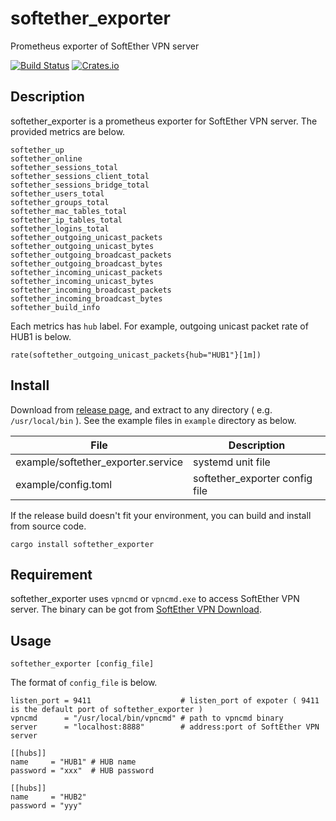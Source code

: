 # softether_exporter
Prometheus exporter of SoftEther VPN server

[![Build Status](https://travis-ci.org/dalance/softether_exporter.svg?branch=master)](https://travis-ci.org/dalance/softether_exporter)
[![Crates.io](https://img.shields.io/crates/v/softether_exporter.svg)](https://crates.io/crates/softether_exporter)

## Description

softether_exporter is a prometheus exporter for SoftEther VPN server.
The provided metrics are below.

```
softether_up
softether_online
softether_sessions_total
softether_sessions_client_total
softether_sessions_bridge_total
softether_users_total
softether_groups_total
softether_mac_tables_total
softether_ip_tables_total
softether_logins_total
softether_outgoing_unicast_packets
softether_outgoing_unicast_bytes
softether_outgoing_broadcast_packets
softether_outgoing_broadcast_bytes
softether_incoming_unicast_packets
softether_incoming_unicast_bytes
softether_incoming_broadcast_packets
softether_incoming_broadcast_bytes
softether_build_info
```

Each metrics has `hub` label. For example, outgoing unicast packet rate of HUB1 is below.

```
rate(softether_outgoing_unicast_packets{hub="HUB1"}[1m])
```

## Install
Download from [release page](https://github.com/dalance/softether_exporter/releases/latest), and extract to any directory ( e.g. `/usr/local/bin` ).
See the example files in `example` directory as below.

| File                               | Description                    |
| ---------------------------------- | ------------------------------ |
| example/softether_exporter.service | systemd unit file              |
| example/config.toml                | softether_exporter config file |


If the release build doesn't fit your environment, you can build and install from source code.

```
cargo install softether_exporter
```

## Requirement

softether_exporter uses `vpncmd` or `vpncmd.exe` to access SoftEther VPN server.
The binary can be got from [SoftEther VPN Download](http://www.softether-download.com/?product=softether).

## Usage

```
softether_exporter [config_file]
```

The format of `config_file` is below.

```
listen_port = 9411                    # listen_port of expoter ( 9411 is the default port of softether_exporter )
vpncmd      = "/usr/local/bin/vpncmd" # path to vpncmd binary
server      = "localhost:8888"        # address:port of SoftEther VPN server

[[hubs]]
name     = "HUB1" # HUB name
password = "xxx"  # HUB password

[[hubs]]
name     = "HUB2"
password = "yyy"
```
